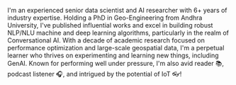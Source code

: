 I'm an experienced senior data scientist and AI researcher with 6+ years of industry expertise. Holding a PhD in Geo-Engineering from Andhra University, I've published influential works and excel in building robust NLP/NLU machine and deep learning algorithms, particularly in the realm of Conversational AI. With a decade of academic research focused on performance optimization and large-scale geospatial data, I'm a perpetual learner who thrives on experimenting and learning new things, including GenAI. Known for performing well under pressure, I'm also avid reader 📚, podcast listener 🎧, and intrigued by the potential of IoT 👓!
